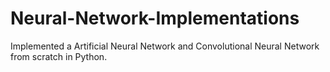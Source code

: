 # Neural-Network-Implementations
Implemented a Artificial Neural Network and Convolutional Neural Network from scratch in Python.
